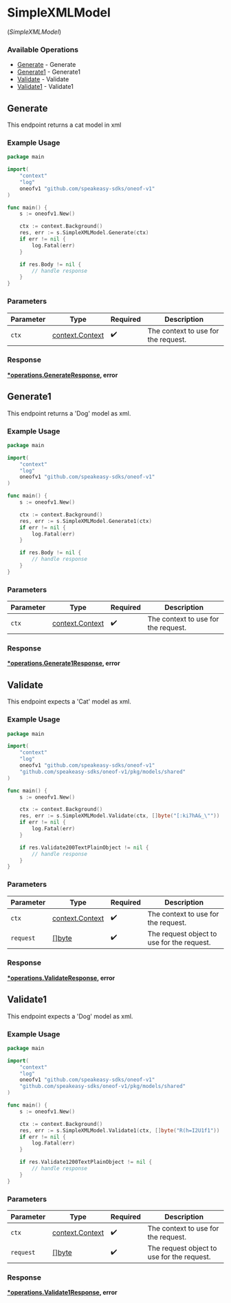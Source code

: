 # SimpleXMLModel
(*SimpleXMLModel*)

### Available Operations

* [Generate](#generate) - Generate
* [Generate1](#generate1) - Generate1
* [Validate](#validate) - Validate
* [Validate1](#validate1) - Validate1

## Generate

 This endpoint returns a cat model in xml

### Example Usage

```go
package main

import(
	"context"
	"log"
	oneofv1 "github.com/speakeasy-sdks/oneof-v1"
)

func main() {
    s := oneofv1.New()

    ctx := context.Background()
    res, err := s.SimpleXMLModel.Generate(ctx)
    if err != nil {
        log.Fatal(err)
    }

    if res.Body != nil {
        // handle response
    }
}
```

### Parameters

| Parameter                                             | Type                                                  | Required                                              | Description                                           |
| ----------------------------------------------------- | ----------------------------------------------------- | ----------------------------------------------------- | ----------------------------------------------------- |
| `ctx`                                                 | [context.Context](https://pkg.go.dev/context#Context) | :heavy_check_mark:                                    | The context to use for the request.                   |


### Response

**[*operations.GenerateResponse](../../models/operations/generateresponse.md), error**


## Generate1

This endpoint returns a 'Dog' model as xml.

### Example Usage

```go
package main

import(
	"context"
	"log"
	oneofv1 "github.com/speakeasy-sdks/oneof-v1"
)

func main() {
    s := oneofv1.New()

    ctx := context.Background()
    res, err := s.SimpleXMLModel.Generate1(ctx)
    if err != nil {
        log.Fatal(err)
    }

    if res.Body != nil {
        // handle response
    }
}
```

### Parameters

| Parameter                                             | Type                                                  | Required                                              | Description                                           |
| ----------------------------------------------------- | ----------------------------------------------------- | ----------------------------------------------------- | ----------------------------------------------------- |
| `ctx`                                                 | [context.Context](https://pkg.go.dev/context#Context) | :heavy_check_mark:                                    | The context to use for the request.                   |


### Response

**[*operations.Generate1Response](../../models/operations/generate1response.md), error**


## Validate

This endpoint expects a 'Cat' model as xml.

### Example Usage

```go
package main

import(
	"context"
	"log"
	oneofv1 "github.com/speakeasy-sdks/oneof-v1"
	"github.com/speakeasy-sdks/oneof-v1/pkg/models/shared"
)

func main() {
    s := oneofv1.New()

    ctx := context.Background()
    res, err := s.SimpleXMLModel.Validate(ctx, []byte("[:ki7hA&_\""))
    if err != nil {
        log.Fatal(err)
    }

    if res.Validate200TextPlainObject != nil {
        // handle response
    }
}
```

### Parameters

| Parameter                                             | Type                                                  | Required                                              | Description                                           |
| ----------------------------------------------------- | ----------------------------------------------------- | ----------------------------------------------------- | ----------------------------------------------------- |
| `ctx`                                                 | [context.Context](https://pkg.go.dev/context#Context) | :heavy_check_mark:                                    | The context to use for the request.                   |
| `request`                                             | [[]byte](../../models//.md)                           | :heavy_check_mark:                                    | The request object to use for the request.            |


### Response

**[*operations.ValidateResponse](../../models/operations/validateresponse.md), error**


## Validate1

This endpoint expects a 'Dog' model as xml.

### Example Usage

```go
package main

import(
	"context"
	"log"
	oneofv1 "github.com/speakeasy-sdks/oneof-v1"
	"github.com/speakeasy-sdks/oneof-v1/pkg/models/shared"
)

func main() {
    s := oneofv1.New()

    ctx := context.Background()
    res, err := s.SimpleXMLModel.Validate1(ctx, []byte("R(h=I2U1f1"))
    if err != nil {
        log.Fatal(err)
    }

    if res.Validate1200TextPlainObject != nil {
        // handle response
    }
}
```

### Parameters

| Parameter                                             | Type                                                  | Required                                              | Description                                           |
| ----------------------------------------------------- | ----------------------------------------------------- | ----------------------------------------------------- | ----------------------------------------------------- |
| `ctx`                                                 | [context.Context](https://pkg.go.dev/context#Context) | :heavy_check_mark:                                    | The context to use for the request.                   |
| `request`                                             | [[]byte](../../models//.md)                           | :heavy_check_mark:                                    | The request object to use for the request.            |


### Response

**[*operations.Validate1Response](../../models/operations/validate1response.md), error**

